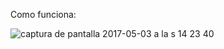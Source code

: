 Como funciona:

![captura de pantalla 2017-05-03 a la s 14 23 40](https://cloud.githubusercontent.com/assets/23724385/25677597/353a0de0-300c-11e7-8229-18b2d1f847a0.png)
